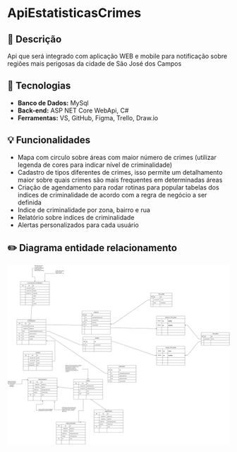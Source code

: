 # ApiEstatisticasCrimes

## :book: Descrição
Api que será integrado com aplicação WEB e mobile para notificação sobre regiões mais perigosas da cidade de São José dos Campos

## :electric_plug: Tecnologias

* **Banco de Dados:** MySql
* **Back-end:** ASP NET Core WebApi, C#
* **Ferramentas:** VS, GitHub, Figma, Trello, Draw.io

## :bulb: Funcionalidades
- Mapa com circulo sobre áreas com maior número de crimes (utilizar legenda de cores para indicar nível de criminalidade)
- Cadastro de tipos diferentes de crimes, isso permite um detalhamento maior sobre quais crimes são mais frequentes em determinadas áreas
- Criação de agendamento para rodar rotinas para popular tabelas dos indices de criminalidade de acordo com a regra de negócio a ser definida
- Indice de criminalidade por zona, bairro e rua
- Relatório sobre indices de criminalidade
- Alertas personalizados para cada usuário

## :pencil2: Diagrama entidade relacionamento
<img src="https://github.com/Antonio-Zago/AppEstatisticasCriminalidade/blob/main/DER.png">
